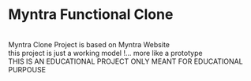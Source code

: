 # Myntra Functional Clone
<br>
 Myntra Clone Project is based on Myntra Website 
 <br>
 this project is just a working model !... more like a prototype 
 <br>
 THIS IS AN EDUCATIONAL PROJECT ONLY MEANT FOR EDUCATIONAL PURPOUSE 
 
